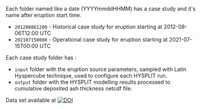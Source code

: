 Each folder named like a date (YYYYmmddHHMM) has a case study and it's name after eruption start time.

  * `201208061200` - Historical case study for eruption starting at 2012-08-06T12:00 UTC
  * `202107150000` - Operational case study for eruption starting at 2021-07-15T00:00 UTC

Each case study folder has :
  - `input` folder with the eruption source parameters, sampled with Latin Hyspercube technique, used to configure each HYSPLIT run.
  - `output` folder with the HYSPLIT modelling results processed to cumulative deposited ash thickness netcdf file.

Data set available at [![DOI](https://zenodo.org/badge/DOI/10.5281/zenodo.6363619.svg)](https://doi.org/10.5281/zenodo.6363619)



